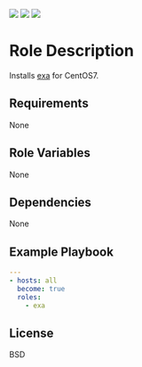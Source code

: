 [![](https://github.com/ansible-roles-matsumura/exa/workflows/Build/badge.svg)](https://github.com/ansible-roles-matsumura/exa/actions?query=workflow%3ABuild)
[![](https://github.com/ansible-roles-matsumura/exa/workflows/Lint/badge.svg)](https://github.com/ansible-roles-matsumura/exa/actions?query=workflow%3ALint)
[![](https://github.com/ansible-roles-matsumura/exa/workflows/Trailing%20whitespace/badge.svg)](https://github.com/ansible-roles-matsumura/exa/actions?query=workflow%3A%22Trailing+whitespace%22)

Role Description
=========

Installs [exa](https://github.com/ogham/exa) for CentOS7.

Requirements
------------

None

Role Variables
--------------

None

Dependencies
------------

None

Example Playbook
----------------

```YAML
---
- hosts: all
  become: true
  roles:
    - exa
```

License
-------

BSD
